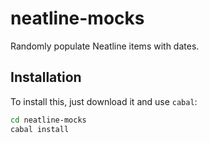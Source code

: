 
# neatline-mocks

Randomly populate Neatline items with dates.

## Installation

To install this, just download it and use `cabal`:

```bash
cd neatline-mocks
cabal install
```


